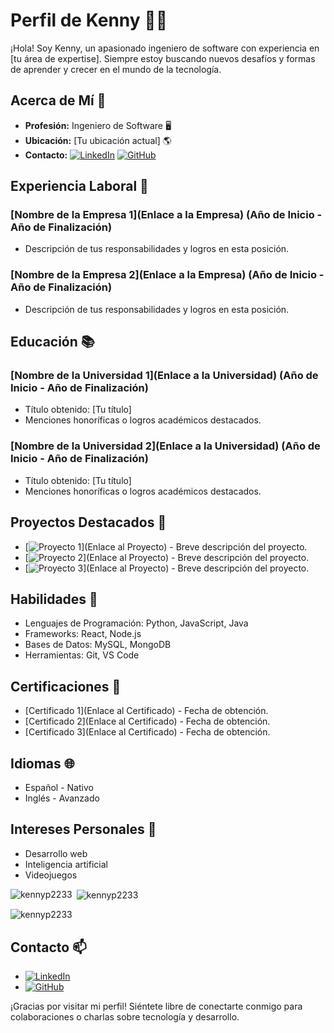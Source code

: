 # Perfil de Kenny 👨‍💻

¡Hola! Soy Kenny, un apasionado ingeniero de software con experiencia en [tu área de expertise]. Siempre estoy buscando nuevos desafíos y formas de aprender y crecer en el mundo de la tecnología.

## Acerca de Mí 🚀

- **Profesión:** Ingeniero de Software 🖥️
- **Ubicación:** [Tu ubicación actual] 🌎
- **Contacto:** [![LinkedIn](https://img.shields.io/badge/LinkedIn-Connect-blue)](https://www.linkedin.com/in/tu-perfil-de-linkedin) [![GitHub](https://img.shields.io/badge/GitHub-Follow-brightgreen)](https://github.com/tu-usuario-de-github)

## Experiencia Laboral 💼

### [Nombre de la Empresa 1](Enlace a la Empresa) (Año de Inicio - Año de Finalización)

- Descripción de tus responsabilidades y logros en esta posición.

### [Nombre de la Empresa 2](Enlace a la Empresa) (Año de Inicio - Año de Finalización)

- Descripción de tus responsabilidades y logros en esta posición.

## Educación 📚

### [Nombre de la Universidad 1](Enlace a la Universidad) (Año de Inicio - Año de Finalización)

- Título obtenido: [Tu título]
- Menciones honoríficas o logros académicos destacados.

### [Nombre de la Universidad 2](Enlace a la Universidad) (Año de Inicio - Año de Finalización)

- Título obtenido: [Tu título]
- Menciones honoríficas o logros académicos destacados.

## Proyectos Destacados 🚀

- [![Proyecto 1](https://img.shields.io/badge/Proyecto%201-Ver%20en%20GitHub-brightgreen)](Enlace al Proyecto) - Breve descripción del proyecto.
- [![Proyecto 2](https://img.shields.io/badge/Proyecto%202-Ver%20en%20GitHub-brightgreen)](Enlace al Proyecto) - Breve descripción del proyecto.
- [![Proyecto 3](https://img.shields.io/badge/Proyecto%203-Ver%20en%20GitHub-brightgreen)](Enlace al Proyecto) - Breve descripción del proyecto.

## Habilidades 🔧

- Lenguajes de Programación: Python, JavaScript, Java
- Frameworks: React, Node.js
- Bases de Datos: MySQL, MongoDB
- Herramientas: Git, VS Code

## Certificaciones 📜

- [Certificado 1](Enlace al Certificado) - Fecha de obtención.
- [Certificado 2](Enlace al Certificado) - Fecha de obtención.
- [Certificado 3](Enlace al Certificado) - Fecha de obtención.

## Idiomas 🌐

- Español - Nativo
- Inglés - Avanzado

## Intereses Personales 🌟

- Desarrollo web
- Inteligencia artificial
- Videojuegos
 
<p><img align="left" src="https://github-readme-stats.vercel.app/api/top-langs?username=kennyp2233&show_icons=true&locale=en&layout=compact" alt="kennyp2233" /></p>

<p>&nbsp;<img align="center" src="https://github-readme-stats.vercel.app/api?username=kennyp2233&show_icons=true&locale=en" alt="kennyp2233" /></p>

<p><img align="center" src="https://github-readme-streak-stats.herokuapp.com/?user=kennyp2233&" alt="kennyp2233" /></p>

## Contacto 📫

- [![LinkedIn](https://img.shields.io/badge/LinkedIn-Connect-blue)](https://www.linkedin.com/in/tu-perfil-de-linkedin)
- [![GitHub](https://img.shields.io/badge/GitHub-Follow-brightgreen)](https://github.com/tu-usuario-de-github)

¡Gracias por visitar mi perfil! Siéntete libre de conectarte conmigo para colaboraciones o charlas sobre tecnología y desarrollo.
